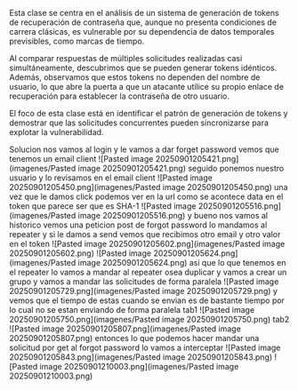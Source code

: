Esta clase se centra en el análisis de un sistema de generación de tokens de recuperación de contraseña que, aunque no presenta condiciones de carrera clásicas, es vulnerable por su dependencia de datos temporales previsibles, como marcas de tiempo.

Al comparar respuestas de múltiples solicitudes realizadas casi simultáneamente, descubrimos que se pueden generar tokens idénticos. Además, observamos que estos tokens no dependen del nombre de usuario, lo que abre la puerta a que un atacante utilice su propio enlace de recuperación para establecer la contraseña de otro usuario.

El foco de esta clase está en identificar el patrón de generación de tokens y demostrar que las solicitudes concurrentes pueden sincronizarse para explotar la vulnerabilidad.

Solucion
nos vamos al login y le vamos a dar forget password vemos que tenemos un email client
![Pasted image 20250901205421.png](imagenes/Pasted image 20250901205421.png)
seguido ponemos nuestro usuario y lo revisamos en el email client
![Pasted image 20250901205450.png](imagenes/Pasted image 20250901205450.png)
una vez que le damos click podemos ver en la url como se acontece data en el token que parece ser que es SHA-1
![Pasted image 20250901205516.png](imagenes/Pasted image 20250901205516.png)
y bueno nos vamos al historico vemos una peticion post de forgot password lo mandamos al repeater y si le damos a send
vemos que recibimos otro email y otro valor en el token
![Pasted image 20250901205602.png](imagenes/Pasted image 20250901205602.png)
![Pasted image 20250901205624.png](imagenes/Pasted image 20250901205624.png)
asi que lo que tenemos en el repeater lo vamos a mandar al repeater osea duplicar y vamos a crear un grupo y vamos a mandar las solicitudes de forma paralela
![Pasted image 20250901205729.png](imagenes/Pasted image 20250901205729.png)
y vemos que el tiempo de estas cuando se envian es de bastante tiempo por lo cual no se estan enviando de forma paralela
tab1
![Pasted image 20250901205750.png](imagenes/Pasted image 20250901205750.png)
tab2
![Pasted image 20250901205807.png](imagenes/Pasted image 20250901205807.png)
entonces lo que podemos hacer mandar una solicitud por get al forgot password lo vamos a interceptar
![Pasted image 20250901205843.png](imagenes/Pasted image 20250901205843.png)
![Pasted image 20250901210003.png](imagenes/Pasted image 20250901210003.png)
